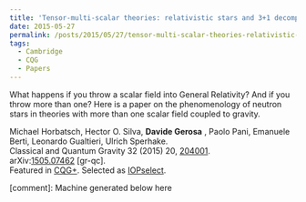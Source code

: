 ```yaml
---
title: 'Tensor-multi-scalar theories: relativistic stars and 3+1 decomposition'
date: 2015-05-27
permalink: /posts/2015/05/27/tensor-multi-scalar-theories-relativistic-stars-and-31-decomposition
tags:
  - Cambridge
  - CQG
  - Papers
---
```


What happens if you throw a scalar field into General Relativity? And if you throw more than one? Here is a paper on the phenomenology of neutron stars in theories with more than one scalar field coupled to gravity.

Michael Horbatsch, Hector O. Silva, **Davide Gerosa** , Paolo Pani, Emanuele Berti, Leonardo Gualtieri, Ulrich Sperhake.  
Classical and Quantum Gravity 32 (2015) 20, [204001](<http://iopscience.iop.org/article/10.1088/0264-9381/32/20/204001/meta;jsessionid=6D9F524D59B068AB6174E4A40B96E2D0.c1>).  
arXiv:[1505.07462](<http://arxiv.org/abs/arXiv:1505.07462>) [gr-qc].  
Featured in [CQG+](<http://cqgplus.com/2015/10/14/gravity-and-scalar-fields-live-long-and-prosper/>). Selected as [IOPselect](<http://Select.iop.org.>).

[comment]: Machine generated below here
